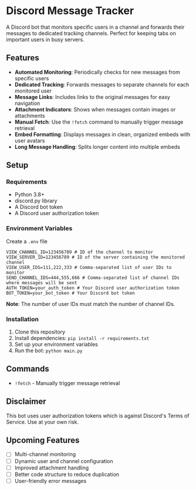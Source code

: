 # Discord Message Tracker

A Discord bot that monitors specific users in a channel and forwards their messages to dedicated tracking channels. Perfect for keeping tabs on important users in busy servers.

## Features

- **Automated Monitoring**: Periodically checks for new messages from specific users
- **Dedicated Tracking**: Forwards messages to separate channels for each monitored user
- **Message Links**: Includes links to the original messages for easy navigation
- **Attachment Indicators**: Shows when messages contain images or attachments 
- **Manual Fetch**: Use the `!fetch` command to manually trigger message retrieval
- **Embed Formatting**: Displays messages in clean, organized embeds with user avatars
- **Long Message Handling**: Splits longer content into multiple embeds

## Setup

### Requirements
- Python 3.8+ 
- discord.py library
- A Discord bot token
- A Discord user authorization token

### Environment Variables
Create a `.env` file

```
VIEW_CHANNEL_ID=123456789 # ID of the channel to monitor
VIEW_SERVER_ID=123456789 # ID of the server containing the monitored channel
VIEW_USER_IDS=111,222,333 # Comma-separated list of user IDs to monitor
SEND_CHANNEL_IDS=444,555,666 # Comma-separated list of channel IDs where messages will be sent
AUTH_TOKEN=your_auth_token # Your Discord user authorization token
BOT_TOKEN=your_bot_token # Your Discord bot token
```

**Note**: The number of user IDs must match the number of channel IDs.

### Installation
1. Clone this repository
2. Install dependencies: `pip install -r requirements.txt`
3. Set up your environment variables
4. Run the bot: `python main.py`

## Commands

- `!fetch` - Manually trigger message retrieval

## Disclaimer

This bot uses user authorization tokens which is against Discord's Terms of Service. Use at your own risk.

## Upcoming Features

- [ ] Multi-channel monitoring
- [ ] Dynamic user and channel configuration
- [ ] Improved attachment handling
- [ ] Better code structure to reduce duplication
- [ ] User-friendly error messages